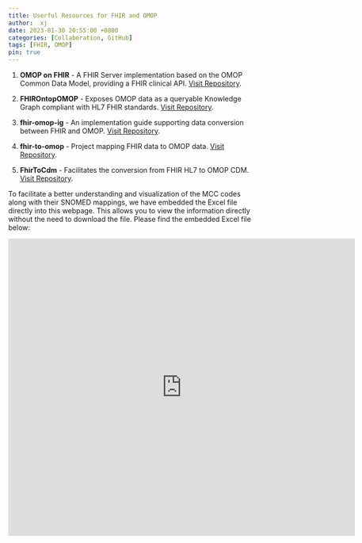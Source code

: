 ```yaml
---
title: Userful Resources for FHIR and OMOP
author:  xj
date: 2023-01-30 20:55:00 +0800
categories: [Collaboration, GitHub]
tags: [FHIR, OMOP]
pin: true
---
```




1. **OMOP on FHIR** - A FHIR Server implementation based on the OMOP Common Data Model, providing a FHIR clinical API. [Visit Repository](https://github.com/omoponfhir).

2. **FHIROntopOMOP** - Exposes OMOP data as a queryable Knowledge Graph compliant with HL7 FHIR standards. [Visit Repository](https://github.com/fhircat/FHIROntopOMOP).

3. **fhir-omop-ig** - An implementation guide supporting data conversion between FHIR and OMOP. [Visit Repository](https://github.com/HL7/fhir-omop-ig).

4. **fhir-to-omop** - Project mapping FHIR data to OMOP data. [Visit Repository](https://github.com/NACHC-CAD/fhir-to-omop).

5. **FhirToCdm** - Facilitates the conversion from FHIR HL7 to OMOP CDM. [Visit Repository](https://github.com/OHDSI/FhirToCdm).


To facilitate a better understanding and visualization of the MCC codes along with their SNOMED mappings, we have embedded the Excel file directly into this webpage. This allows you to view the information directly without the need to download the file. Please find the embedded Excel file below:

<iframe width="700" height="600" frameborder="0" scrolling="no" src="https://uthtmc-my.sharepoint.com/personal/xiaoqian_jiang_uth_tmc_edu/_layouts/15/Doc.aspx?sourcedoc={9d3c2e4f-b562-4381-99bb-31bfc898d552}&action=embedview&wdHideGridlines=True&wdHideHeaders=True&wdDownloadButton=True&wdInConfigurator=True&wdInConfigurator=True"></iframe>

